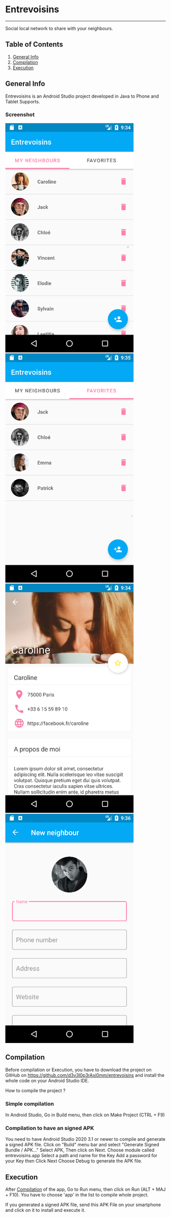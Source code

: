 # Entrevoisins
***
Social local network to share with your neighbours.

## Table of Contents
1. [General Info](#general-info)
2. [Compilation](#compilation)
3. [Execution](#execution)

## General Info

Entrevoisins is an Android Studio project developed in Java to Phone and Tablet Supports.

### Screenshot
![Image text](/app/src/main/res/drawable/screenshot1.png)
![Image text](/app/src/main/res/drawable/screenshot2.png)
![Image text](/app/src/main/res/drawable/screenshot3.png)
![Image text](/app/src/main/res/drawable/screenshot4.png)

## Compilation

Before compilation or Execution, you have to download the project on GitHub on https://github.com/d3v3l0p3rAxi0mm/entrevoisins and install the whole code on your Android Studio IDE.

How to compile the project ?

### Simple compilation

In Android Studio, Go in Build menu, then click on Make Project (CTRL + F9)

### Compilation to have an signed APK

You need to have Android Studio 2020 3.1 or newer to compile and generate a signed APK file.
Click on "Build" menu bar and select "Generate Signed Bundle / APK..."
Select APK, Then click on Next.
Choose module called entrevoisins.app
Select a path and name for the Key
Add a password for your Key then Click Next
Choose Debug to generate the APK file. 


## Execution

After [Compilation](#compilation) of the app, Go to Run menu, then click on Run (ALT + MAJ + F10).
You have to choose 'app' in the list to compile whole project.

If you generated a signed APK file, send this APK File on your smartphone and click on it to install and execute it.

